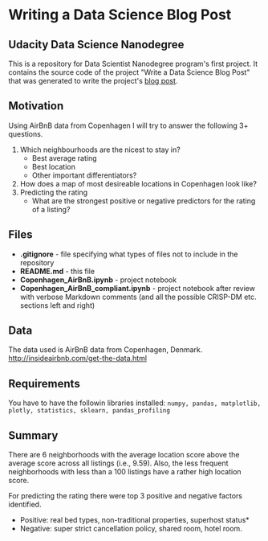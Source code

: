 # Writing a Data Science Blog Post
## Udacity Data Science Nanodegree

This is a repository for Data Scientist Nanodegree program's first project. It contains the source code of the project "Write a Data Science Blog Post" that was generated to write the project's [blog post](https://medium.com/@locmelis.audris/getting-a-virtual-break-in-copenhagen-99c9abf2bfc2).

## Motivation
Using AirBnB data from Copenhagen I will try to answer the following 3+ questions.

1. Which neighbourhoods are the nicest to stay in?
    * Best average rating
    * Best location
    * Other important differentiators?
2. How does a map of most desireable locations in Copenhagen look like?
3. Predicting the rating
    * What are the strongest positive or negative predictors for the rating of a listing?

## Files
* **.gitignore** - file specifying what types of files not to include in the repository
* **README.md** - this file
* **Copenhagen_AirBnB.ipynb** - project notebook
* **Copenhagen_AirBnB_compliant.ipynb** - project notebook after review with verbose Markdown comments (and all the possible CRISP-DM etc. sections left and right)

## Data
The data used is AirBnB data from Copenhagen, Denmark. 
http://insideairbnb.com/get-the-data.html

## Requirements
You have to have the followin libraries installed: `numpy, pandas, matplotlib, plotly, statistics, sklearn, pandas_profiling`

## Summary
There are 6 neighborhoods with the average location score above the average score across all listings (i.e., 9.59). Also, the less frequent neighborhoods with less than a 100 listings have a rather high location score.

For predicting the rating there were top 3 positive and negative factors identified.
* Positive: real bed types, non-traditional properties, superhost status\*
* Negative: super strict cancellation policy, shared room, hotel room.

